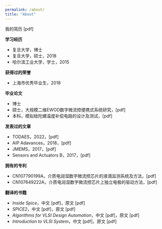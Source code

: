 ```yaml
---
permalink: /about/
title: "About"
---
```


我的简历 [pdf]

**学习经历**
- 复旦大学，博士
- 复旦大学，硕士，2018
- 哈尔滨工业大学，学士，2015

**获得过的荣誉**
- 上海市优秀毕业生，2018

**毕业论文**
- 博士 
- 硕士，大规模二维EWOD数字微流控便携式系统研究，[pdf]
- 本科，模拟硅陀螺温度补偿电路的设计及测试，[pdf]

**发表过的文章**
- TODAES，2022，[pdf]
- AIP Adavances，2018，[pdf]
- JMEMS，2017，[pdf]
- Sensors and Actuators B，2017，[pdf]

**拥有的专利**
- CN107790199A，介质电润湿数字微流控芯片的液滴监测系统及方法，[pdf]
- CN107649222A，介质电润湿数字微流控芯片上独立电极的驱动方法，[pdf]

**翻译的书籍**
- *Inside Spice*，中文 [pdf]，原文 [pdf]
- *SPICE2*，中文 [pdf]，原文 [pdf]
- *Algorithms for VLSI Design Automation*，中文 [pdf]，原文 [pdf]
- *Introduction to VLSI System*，中文 [pdf]，原文 [pdf]